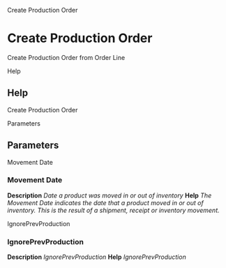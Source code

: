 
Create Production Order
# Create Production Order


Create Production Order from Order Line

Help
## Help

Create Production Order

Parameters
## Parameters


Movement Date
### Movement Date

**Description**
 *Date a product was moved in or out of inventory*
**Help**
 *The Movement Date indicates the date that a product moved in or out of inventory.  This is the result of a shipment, receipt or inventory movement.*

IgnorePrevProduction
### IgnorePrevProduction

**Description**
 *IgnorePrevProduction*
**Help**
 *IgnorePrevProduction*
